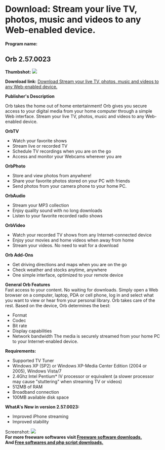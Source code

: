 # Download: Stream your live TV, photos, music and videos to any Web-enabled device.

**Program name:**

## Orb 2.57.0023

  
**Thumbshot:** ![](http://www.freewarefiles.com/screenshot/orbmedia_md.gif)   
  
**Download link:** [Download Stream your live TV, photos, music and videos to any Web-enabled device.](http://freesoftwares.boysofts.com/Orb_program_19860.html)  
  


**Publisher's Description**  
  


Orb takes the home out of home entertainment! Orb gives you secure access to your digital media from your home computer through a simple Web interface. Stream your live TV, photos, music and videos to any Web-enabled device. 

**OrbTV**

  * Watch your favorite shows 
  * Stream live or recorded TV 
  * Schedule TV recordings when you are on the go 
  * Access and monitor your Webcams wherever you are 

**OrbPhoto**

  * Store and view photos from anywhere! 
  * Share your favorite photos stored on your PC with friends 
  * Send photos from your camera phone to your home PC. 

**OrbAudio**

  * Stream your MP3 collection 
  * Enjoy quality sound with no long downloads 
  * Listen to your favorite recorded radio shows 

**OrbVideo**

  * Watch your recorded TV shows from any Internet-connected device 
  * Enjoy your movies and home videos when away from home 
  * Stream your videos. No need to wait for a download 

**Orb Add-Ons**

  * Get driving directions and maps when you are on the go 
  * Check weather and stocks anytime, anywhere 
  * One simple interface, optimized to your remote device 

**General Orb Features**  
Fast access to your content. No waiting for downloads. Simply open a Web browser on a computer, laptop, PDA or cell phone, log in and select what you want to view or hear from your personal library. Orb takes care of the rest. Based on the device, Orb determines the best: 

  * Format 
  * Codec 
  * Bit rate 
  * Display capabilities 
  * Network bandwidth 
The media is securely streamed from your home PC to your Internet-enabled device. 

**Requirements:**

  * Supported TV Tuner 
  * Windows XP (SP2) or Windows XP-Media Center Edition (2004 or 2005), Windows Vista/7 
  * 2.4Ghz Intel Pentium* IV processor or equivalent (a slower processor may cause "stuttering" when streaming TV or videos) 
  * 512MB of RAM 
  * Broadband connection 
  * 100MB available disk space 

**WhatA's New in version 2.57.0023:**

  * Improved iPhone streaming 
  * Improved stability 

  
  
Screenshot: ![](http://www.freewarefiles.com/screenshot/orbmedia.gif)   
**For more freeware softwares visit [Freeware software downloads.](http://freesoftwares.boysofts.com/)**   
**And [Free softwares and php script downloads.](http://www.boysofts.com/)**
